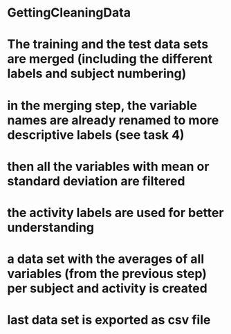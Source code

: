 # GettingCleaningData

# The training and the test data sets are merged (including the different labels and subject numbering)
# in the merging step, the variable names are already renamed to more descriptive labels (see task 4)
# then all the variables with mean or standard deviation are filtered
# the activity labels are used for better understanding
# a data set with the averages of all variables (from the previous step) per subject and activity is created
# last data set is exported as csv file
